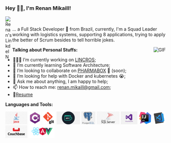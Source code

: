 ### Hey 👋🏽, I'm Renan Mikaill!

<a href="https://br.linkedin.com/in/renan-mikaill-mantovani-07244b49"><img align="left" alt="Renan's LinkdeIN" width="22px" src="https://cdn.jsdelivr.net/npm/simple-icons@v3/icons/linkedin.svg" /></a>

<br />

... a Full Stack Developer 🚀 from Brazil, currently, I'm a Squad Leader working with logistics systems, supporting 8 applications, trying to apply the better of Scrum besides to tell horrible jokes.

  <img align="right" alt="GIF" src="https://media.giphy.com/media/836HiJc7pgzy8iNXCn/giphy.gif" />
  
**Talking about Personal Stuffs:**

- 👨🏽‍💻 I’m currently working on [LINCROS](https://www.lincros.com/);
- 🌱 I’m currently learning Software Architecture; 
- 👯 I’m looking to collaborate on [PHARMABOX](https://github.com/renanmzm/PHARMABOX) 🤝 (soon);
- 🤔 I’m looking for help with Docker and kubernetes 😭;
- 💬 Ask me about anything, I am happy to help;
- 📫 How to reach me: renan.mikaill@gmail.com;
- 📝[Resume](https://docs.google.com/document/d/e/2PACX-1vSvfUyWyuM6l0EK2aGhb4rHZsvt0fmWYrnIqq5Wm2yh0RPcmLzAnwL21dfyuzTfbvzUQel1Mg3yi_xC/pub)

**Languages and Tools:**  


<code><img height="40" src="https://github.com/renanmzm/renanmzm/blob/master/java.png"></code>
<code><img height="40" src="https://github.com/renanmzm/renanmzm/blob/master/kisspng-c-programming-language-logo-microsoft-visual-stud-atlas-portfolio-5b899192d7c600.1628571115357423548838.png"></code>
<code><img height="40" src="https://github.com/renanmzm/renanmzm/blob/master/kisspng-computer-icons-pro-git-portable-network-graphics-i-git-book-pro-git-app-app-5b80546c513c68.2896615215351368763328.png"></code>
<code><img height="40" src="https://github.com/renanmzm/renanmzm/blob/master/api.png"></code>
<code><img height="40" src="https://github.com/renanmzm/renanmzm/blob/master/postgresql.png"></code>
<code><img height="40" src="https://github.com/renanmzm/renanmzm/blob/master/sqlserver.png"></code>
<code><img height="40" src="https://github.com/renanmzm/renanmzm/blob/master/visual%20studio.png"></code>
<code><img height="40" src="https://github.com/renanmzm/renanmzm/blob/master/kisspng-intellij-idea-integrated-development-environment-c-java-plum-5ad4c79b02dad6.2641825315238941710117.png"></code>
<code><img height="40" src="https://github.com/renanmzm/renanmzm/blob/master/vscode.png"></code>
<code><img height="40" src="https://github.com/renanmzm/renanmzm/blob/master/couchbase.png"></code>
<code><img height="40" src="https://github.com/renanmzm/renanmzm/blob/master/pngwing.com.png"></code>
